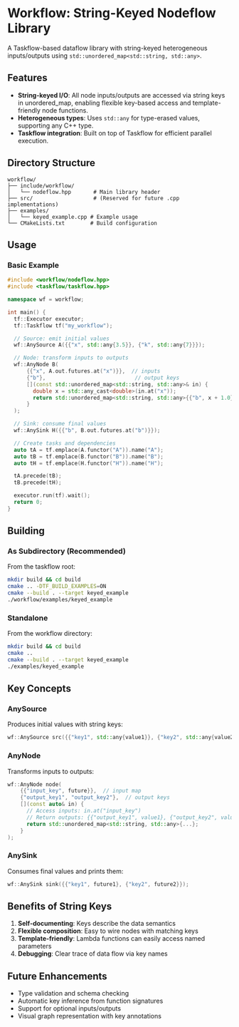 # Workflow: String-Keyed Nodeflow Library

A Taskflow-based dataflow library with string-keyed heterogeneous inputs/outputs using `std::unordered_map<std::string, std::any>`.

## Features

- **String-keyed I/O**: All node inputs/outputs are accessed via string keys in unordered_map, enabling flexible key-based access and template-friendly node functions.
- **Heterogeneous types**: Uses `std::any` for type-erased values, supporting any C++ type.
- **Taskflow integration**: Built on top of Taskflow for efficient parallel execution.

## Directory Structure

```
workflow/
├── include/workflow/
│   └── nodeflow.hpp       # Main library header
├── src/                   # (Reserved for future .cpp implementations)
├── examples/
│   └── keyed_example.cpp # Example usage
└── CMakeLists.txt        # Build configuration
```

## Usage

### Basic Example

```cpp
#include <workflow/nodeflow.hpp>
#include <taskflow/taskflow.hpp>

namespace wf = workflow;

int main() {
  tf::Executor executor;
  tf::Taskflow tf("my_workflow");

  // Source: emit initial values
  wf::AnySource A({{"x", std::any{3.5}}, {"k", std::any{7}}});

  // Node: transform inputs to outputs
  wf::AnyNode B(
      {{"x", A.out.futures.at("x")}},  // inputs
      {"b"},                            // output keys
      [](const std::unordered_map<std::string, std::any>& in) {
        double x = std::any_cast<double>(in.at("x"));
        return std::unordered_map<std::string, std::any>{{"b", x + 1.0}};
      }
  );

  // Sink: consume final values
  wf::AnySink H({{"b", B.out.futures.at("b")}});

  // Create tasks and dependencies
  auto tA = tf.emplace(A.functor("A")).name("A");
  auto tB = tf.emplace(B.functor("B")).name("B");
  auto tH = tf.emplace(H.functor("H")).name("H");

  tA.precede(tB);
  tB.precede(tH);

  executor.run(tf).wait();
  return 0;
}
```

## Building

### As Subdirectory (Recommended)

From the taskflow root:

```bash
mkdir build && cd build
cmake .. -DTF_BUILD_EXAMPLES=ON
cmake --build . --target keyed_example
./workflow/examples/keyed_example
```

### Standalone

From the workflow directory:

```bash
mkdir build && cd build
cmake ..
cmake --build . --target keyed_example
./examples/keyed_example
```

## Key Concepts

### AnySource

Produces initial values with string keys:
```cpp
wf::AnySource src({{"key1", std::any{value1}}, {"key2", std::any{value2}}});
```

### AnyNode

Transforms inputs to outputs:
```cpp
wf::AnyNode node(
    {{"input_key", future}},  // input map
    {"output_key1", "output_key2"},  // output keys
    [](const auto& in) {
      // Access inputs: in.at("input_key")
      // Return outputs: {{"output_key1", value1}, {"output_key2", value2}}
      return std::unordered_map<std::string, std::any>{...};
    }
);
```

### AnySink

Consumes final values and prints them:
```cpp
wf::AnySink sink({{"key1", future1}, {"key2", future2}});
```

## Benefits of String Keys

1. **Self-documenting**: Keys describe the data semantics
2. **Flexible composition**: Easy to wire nodes with matching keys
3. **Template-friendly**: Lambda functions can easily access named parameters
4. **Debugging**: Clear trace of data flow via key names

## Future Enhancements

- Type validation and schema checking
- Automatic key inference from function signatures
- Support for optional inputs/outputs
- Visual graph representation with key annotations

